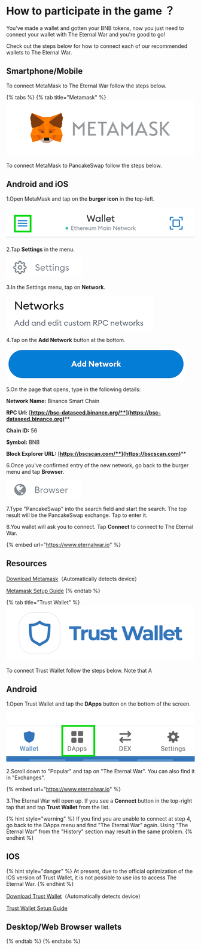 # How to participate in the game ？

You've made a wallet and gotten your BNB tokens, now you just need to connect your wallet with The Eternal War and you're good to go!

Check out the steps below for how to connect each of our recommended wallets to The Eternal War.

## Smartphone/Mobile

To connect MetaMask to The Eternal War follow the steps below.

{% tabs %}
{% tab title="Metamask" %}
![](<../../.gitbook/assets/图片 (2) (1).png>)

To connect MetaMask to PancakeSwap follow the steps below.

## Android and iOS

1.Open MetaMask and tap on the **burger icon** in the top-left.

![](<../../.gitbook/assets/图片 (3).png>)

2.Tap **Settings** in the menu.

![](../../.gitbook/assets/图片.png)

3.In the Settings menu, tap on **Network**.

![](<../../.gitbook/assets/图片 (2).png>)

4.Tap on the **Add Network** button at the bottom.

![](<../../.gitbook/assets/图片 (6) (1).png>)&#x20;

5.On the page that opens, type in the following details:

**Network Name:** Binance Smart Chain

**RPC Url:** [**https://bsc-dataseed.binance.org/**](https://bsc-dataseed.binance.org)****

**Chain ID:** 56

**Symbol:** BNB

**Block Explorer URL:** [**https://bscscan.com/**](https://bscscan.com)****

6.Once you've confirmed entry of the new network, go back to the burger menu and tap **Browser**.

![](<../../.gitbook/assets/图片 (5).png>)

7.Type "PancakeSwap" into the search field and start the search. The top result will be the PancakeSwap exchange. Tap to enter it.

8.You wallet will ask you to connect. Tap **Connect** to connect to The Eternal War.

{% embed url="https://www.eternalwar.io" %}

## &#x20; Resources

[Download Metamask](https://metamask.io/download.html)（Automatically detects device）

[Metamask Setup Guide](https://academy.binance.com/en/articles/connecting-metamask-to-binance-smart-chain\))
{% endtab %}

{% tab title="Trust Wallet" %}
![](<../../.gitbook/assets/图片 (1) (1).png>)

To connect Trust Wallet follow the steps below. Note that A

## Android

1.Open Trust Wallet and tap the **DApps** button on the bottom of the screen.

![](<../../.gitbook/assets/图片 (6).png>)

2.Scroll down to "Popular" and tap on "The Eternal War". You can also find it in "Exchanges".

{% embed url="https://www.eternalwar.io" %}

3.The Eternal War will open up. If you see a **Connect** button in the top-right tap that and tap **Trust Wallet** from the list.

{% hint style="warning" %}
If you find you are unable to connect at step 4, go back to the DApps menu and find "The Eternal War" again. Using "The Eternal War" from the "History" section may result in the same problem.
{% endhint %}

## IOS

{% hint style="danger" %}
At present, due to the official optimization of the IOS version of Trust Wallet, it is not possible to use ios to access The Eternal War.
{% endhint %}

[Download Trust Wallet](https://trustwallet.com)（Automatically detects device）

[Trust Wallet Setup Guide](https://www.binance.com/en/blog/ecosystem/how-to-set-up-and-use-trust-wallet-for-binance-smart-chain-421499824684901157)

## **Desktop/Web Browser wallets**
{% endtab %}
{% endtabs %}

